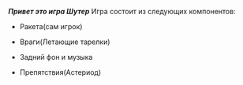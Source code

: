 _**Привет это игра Шутер**_
Игра состоит из следующих компонентов:
+ Ракета(сам игрок)
- Враги(Летающие тарелки)
+ Задний фон и музыка
* Препятствия(Астериод)
